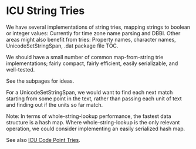 # ICU String Tries

We have several implementations of string tries, mapping strings to boolean or
integer values: Currently for time zone name parsing and DBBI. Other areas might
also benefit from tries: Property names, character names, UnicodeSetStringSpan,
.dat package file TOC.

We should have a small number of common map-from-string trie implementations;
fairly compact, fairly efficient, easily serializable, and well-tested.

See the subpages for ideas.

For a UnicodeSetStringSpan, we would want to find each next match starting from
some point in the text, rather than passing each unit of text and finding out if
the units so far match.

Note: In terms of whole-string-lookup performance, the fastest data structure is
a hash map. Where whole-string-lookup is the only relevant operation, we could
consider implementing an easily serialized hash map.

See also [ICU Code Point Tries](../utrie.md).
